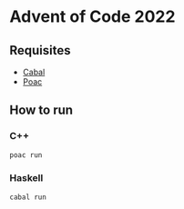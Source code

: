 # Advent of Code 2022

## Requisites

- [Cabal](https://www.haskell.org/cabal/)
- [Poac](https://poac.pm/)

## How to run

### C++

```sh
poac run
```

### Haskell

```sh
cabal run
```
